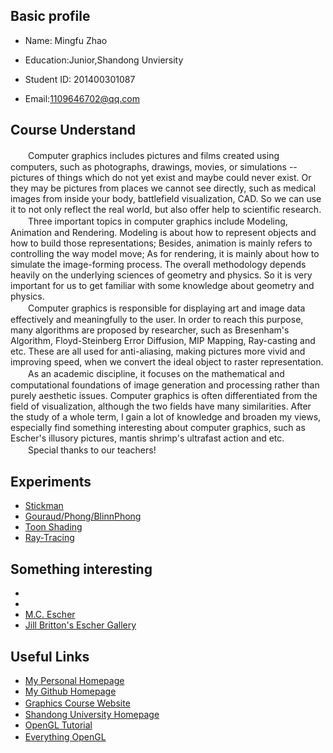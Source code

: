
## Basic profile
* Name: Mingfu Zhao
 
* Education:Junior,Shandong Unviersity
 
* Student ID: 201400301087
 
* Email:1109646702@qq.com 
 
## Course Understand
　　Computer graphics includes pictures and films created using computers, such as photographs, drawings, movies, or simulations -- pictures of things which do not yet exist and maybe could never exist. Or they may be pictures from places we cannot see directly, such as medical images from inside your body, battlefield visualization, CAD. So we can use it to not only reflect the real world, but also offer help to scientific research.<br>
　　Three important topics in computer graphics include Modeling, Animation and Rendering. Modeling is about how to represent objects and how to build those representations; Besides, animation is mainly refers to controlling the way model move; As for rendering, it is mainly about how to simulate the image-forming process. The overall methodology depends heavily on the underlying sciences of geometry and physics. So it is very important for us to get familiar with some knowledge about geometry and physics.<br>
　　Computer graphics is responsible for displaying art and image data effectively and meaningfully to the user. In order to reach this purpose, many algorithms are proposed by researcher, such as Bresenham's Algorithm, Floyd-Steinberg Error Diffusion, MIP Mapping, Ray-casting and etc. These are all used for anti-aliasing, making pictures more vivid and improving speed, when we convert the ideal object to raster representation.<br>
　　As an academic discipline, it focuses on the mathematical and computational foundations of image generation and processing rather than purely aesthetic issues. Computer graphics is often differentiated from the field of visualization, although the two fields have many similarities. After the study of a whole term, I gain a lot of knowledge and broaden my views, especially find something interesting about computer graphics, such as Escher's illusory pictures, mantis shrimp's ultrafast action and etc.<br>
　　Special thanks to our teachers!


## Experiments
* [Stickman](https://github.com/Chicharito999/Stickman) 
* [Gouraud/Phong/BlinnPhong](https://github.com/Chicharito999/Shading) 
* [Toon Shading](https://github.com/Chicharito999/ToonShading) 
* [Ray-Tracing](https://github.com/Chicharito999/Ray-Tracing) 


## Something interesting
* 
* 
* [M.C. Escher](http://www.mcescher.com/) 
* [Jill Britton's Escher Gallery](http://britton.disted.camosun.bc.ca/escher/jbescher.htm) 


## Useful Links
* [My Personal Homepage](https://chicharito999.github.io/) 
* [My Github Homepage](https://github.com/Chicharito999) 
* [Graphics Course Website](http://www.cs.sdu.edu.cn/~baoquan/course/S17_CG.html) 　
* [Shandong University Homepage](http://www.sdu.edu.cn/) 
* [OpenGL Tutorial](http://www.opengl-tutorial.org/) 
* [Everything OpenGL](http://nehe.gamedev.net/) 　


